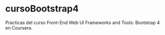 # cursoBootstrap4
Practicas del curso Front-End Web UI Frameworks and Tools: Bootstrap 4 en Coursera.
